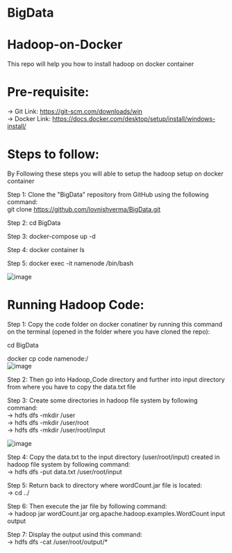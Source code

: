 # BigData
# Hadoop-on-Docker
 This repo will help you how to install hadoop on docker container

# Pre-requisite:
                                                                          
-> Git        Link:  https://git-scm.com/downloads/win                                                                        
-> Docker     Link:  https://docs.docker.com/desktop/setup/install/windows-install/

# Steps to follow:
By Following these steps you will able to setup the hadoop setup on docker container                                    
                                                                                                                      
Step 1: Clone the "BigData" repository from GitHub using the following command:                                   
git clone https://github.com/lovnishverma/BigData.git                                          

Step 2: cd BigData

Step 3: 
docker-compose up -d

Step 4: 
docker container ls

Step 5:
docker exec -it namenode /bin/bash


![image](https://github.com/user-attachments/assets/7b010ecc-f37e-4006-857d-839315304c93)



# Running Hadoop Code:

Step 1: Copy the code folder on docker conatiner by running this command on the terminal (opened in the folder where you have cloned the repo):

cd BigData

docker cp code namenode:/    
![image](https://github.com/user-attachments/assets/9b29c002-63e2-4269-a85d-e8be401fb6f6)

                                                                                                                        
Step 2: Then go into Hadoop_Code directory and further into input directory from where you have to copy the data.txt file
                                                                                                                             
Step 3: Create some directories in hadoop file system by following command:                                                 
      -> hdfs dfs -mkdir /user                                                                       
      -> hdfs dfs -mkdir /user/root                                                                                                 
      -> hdfs dfs -mkdir /user/root/input   

![image](https://github.com/user-attachments/assets/ec2d4bbf-29a6-404d-af4b-304668b4fde3)

                                                                                                                                                      
Step 4: Copy the data.txt to the input directory (user/root/input) created in hadoop file system by following command:                   
      -> hdfs dfs -put data.txt /user/root/input                                                                            
                                                                                                                                          
Step 5: Return back to directory where wordCount.jar file is located:                                                    
      -> cd ../
                                                                                                                                                  
Step 6: Then execute the jar file by following command:                                                                        
      -> hadoop jar wordCount.jar org.apache.hadoop.examples.WordCount input output                                               
                                                                                                                                                                   
Step 7: Display the output usind this command:                                                                              
      -> hdfs dfs -cat /user/root/output/*
      
